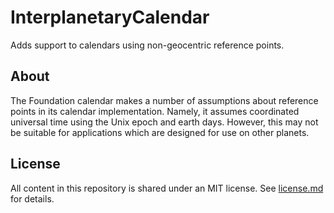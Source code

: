 # InterplanetaryCalendar

Adds support to calendars using non-geocentric reference points.

## About

The Foundation calendar makes a number of assumptions about reference points in its calendar implementation. Namely, it assumes coordinated universal time using the Unix epoch and earth days. However, this may not be suitable for applications which are designed for use on other planets.

## License

All content in this repository is shared under an MIT license. See [license.md](./license.md) for details.
